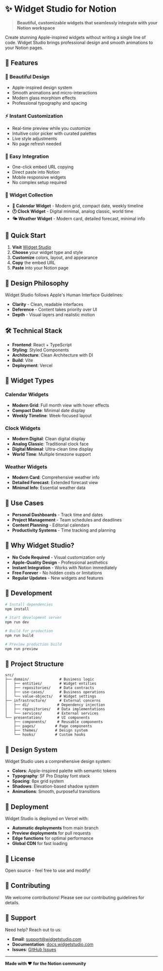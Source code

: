 # ✨ Widget Studio for Notion

> **Beautiful, customizable widgets that seamlessly integrate with your Notion workspace**

Create stunning Apple-inspired widgets without writing a single line of code. Widget Studio brings professional design and smooth animations to your Notion pages.

## 🎯 Features

### 🎨 **Beautiful Design**
- Apple-inspired design system
- Smooth animations and micro-interactions
- Modern glass morphism effects
- Professional typography and spacing

### ⚡ **Instant Customization**
- Real-time preview while you customize
- Intuitive color picker with curated palettes
- Live style adjustments
- No page refresh needed

### 🔧 **Easy Integration**
- One-click embed URL copying
- Direct paste into Notion
- Mobile responsive widgets
- No complex setup required

### 🎪 **Widget Collection**
- **📅 Calendar Widget** - Modern grid, compact date, weekly timeline
- **🕐 Clock Widget** - Digital minimal, analog classic, world time
- **🌤️ Weather Widget** - Modern card, detailed forecast, minimal info

## 🚀 Quick Start

1. **Visit** [Widget Studio](https://your-domain.com)
2. **Choose** your widget type and style
3. **Customize** colors, layout, and appearance
4. **Copy** the embed URL
5. **Paste** into your Notion page

## 🎨 Design Philosophy

Widget Studio follows Apple's Human Interface Guidelines:
- **Clarity** - Clean, readable interfaces
- **Deference** - Content takes priority over UI
- **Depth** - Visual layers and realistic motion

## 🛠️ Technical Stack

- **Frontend**: React + TypeScript
- **Styling**: Styled Components
- **Architecture**: Clean Architecture with DI
- **Build**: Vite
- **Deployment**: Vercel

## 📱 Widget Types

### Calendar Widgets
- **Modern Grid**: Full month view with hover effects
- **Compact Date**: Minimal date display
- **Weekly Timeline**: Week-focused layout

### Clock Widgets
- **Modern Digital**: Clean digital display
- **Analog Classic**: Traditional clock face
- **Digital Minimal**: Ultra-clean time display
- **World Time**: Multiple timezone support

### Weather Widgets
- **Modern Card**: Comprehensive weather info
- **Detailed Forecast**: Extended forecast view
- **Minimal Info**: Essential weather data

## 🎯 Use Cases

- **Personal Dashboards** - Track time and dates
- **Project Management** - Team schedules and deadlines
- **Content Planning** - Editorial calendars
- **Productivity Systems** - Time tracking and planning

## 🌟 Why Widget Studio?

- **No Code Required** - Visual customization only
- **Apple-Quality Design** - Professional aesthetics
- **Instant Integration** - Works with Notion immediately
- **Free Forever** - No hidden costs or limitations
- **Regular Updates** - New widgets and features

## 🔧 Development

```bash
# Install dependencies
npm install

# Start development server
npm run dev

# Build for production
npm run build

# Preview production build
npm run preview
```

## 📂 Project Structure

```
src/
├── domain/              # Business logic
│   ├── entities/        # Widget entities
│   ├── repositories/    # Data contracts
│   ├── use-cases/       # Business operations
│   └── value-objects/   # Widget settings
├── infrastructure/      # External concerns
│   ├── di/             # Dependency injection
│   ├── repositories/   # Data implementations
│   └── services/       # External services
└── presentation/       # UI components
    ├── components/     # Reusable components
    ├── pages/         # Page components
    ├── themes/        # Design system
    └── hooks/         # Custom hooks
```

## 🎨 Design System

Widget Studio uses a comprehensive design system:

- **Colors**: Apple-inspired palette with semantic tokens
- **Typography**: SF Pro Display font stack
- **Spacing**: 8px grid system
- **Shadows**: Elevation-based shadow system
- **Animations**: Smooth, purposeful transitions

## 🚀 Deployment

Widget Studio is deployed on Vercel with:
- **Automatic deployments** from main branch
- **Preview deployments** for pull requests
- **Edge functions** for optimal performance
- **Global CDN** for fast loading

## 📄 License

Open source - feel free to use and modify!

## 🤝 Contributing

We welcome contributions! Please see our contributing guidelines for details.

## 📧 Support

Need help? Reach out to us:
- **Email**: support@widgetstudio.com
- **Documentation**: [docs.widgetstudio.com](https://docs.widgetstudio.com)
- **Issues**: [GitHub Issues](https://github.com/your-repo/issues)

---

**Made with ❤️ for the Notion community** 